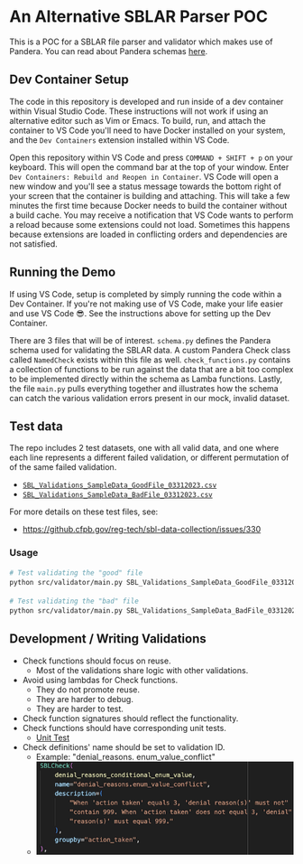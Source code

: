 # An Alternative SBLAR Parser POC

This is a POC for a SBLAR file parser and validator which makes use of Pandera. You can read about Pandera schemas [here](https://pandera.readthedocs.io/en/stable/dataframe_schemas.html).

## Dev Container Setup

The code in this repository is developed and run inside of a dev container within Visual Studio Code. These instructions will not work if using an alternative editor such as Vim or Emacs. To build, run, and attach the container to VS Code you'll need to have Docker installed on your system, and the `Dev Containers` extension installed within VS Code.

Open this repository within VS Code and press `COMMAND + SHIFT + p` on your keyboard. This will open the command bar at the top of your window. Enter `Dev Containers: Rebuild and Reopen in Container`. VS Code will open a new window and you'll see a status message towards the bottom right of your screen that the container is building and attaching. This will take a few minutes the first time because Docker needs to build the container without a build cache. You may receive a notification that VS Code wants to perform a reload because some extensions could not load. Sometimes this happens because extensions are loaded in conflicting orders and dependencies are not satisfied.

## Running the Demo

If using VS Code, setup is completed by simply running the code within a Dev Container. If you're not making use of VS Code, make your life easier and use VS Code :sunglasses:. See the instructions above for setting up the Dev Container.

There are 3 files that will be of interest. `schema.py` defines the Pandera schema used for validating the SBLAR data. A custom Pandera Check class called `NamedCheck` exists within this file as well. `check_functions.py` contains a collection of functions to be run against the data that are a bit too complex to be implemented directly within the schema as Lamba functions. Lastly, the file `main.py` pulls everything together and illustrates how the schema can catch the various validation errors present in our mock, invalid dataset.

## Test data

The repo includes 2 test datasets, one with all valid data, and one where each line
represents a different failed validation, or different permutation of of the same
failed validation.

- [`SBL_Validations_SampleData_GoodFile_03312023.csv`](SBL_Validations_SampleData_GoodFile_03312023.csv)
- [`SBL_Validations_SampleData_BadFile_03312023.csv`](SBL_Validations_SampleData_BadFile_03312023.csv)

For more details on these test files, see:

- https://github.cfpb.gov/reg-tech/sbl-data-collection/issues/330

### Usage

```sh
# Test validating the "good" file
python src/validator/main.py SBL_Validations_SampleData_GoodFile_03312023.csv

# Test validating the "bad" file
python src/validator/main.py SBL_Validations_SampleData_BadFile_03312023.csv
```

## Development / Writing Validations

* Check functions should focus on reuse.
  * Most of the validations share logic with other validations.
* Avoid using lambdas for Check functions.
  * They do not promote reuse.
  * They are harder to debug.
  * They are harder to test.
* Check function signatures should reflect the functionality.
* Check functions should have corresponding unit tests.
  * [Unit Test](/tests/test_check_functions.py)
* Check definitions' name should be set to validation ID.
  * Example: "denial_reasons. enum_value_conflict"
  * ![Validation ID](validation_id.png)
